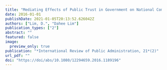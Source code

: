 ```yaml
---
title: "Mediating Effects of Public Trust in Government on National Competitiveness: Evidence from Asian Countries"
date: 2016-01-01
publishDate: 2021-01-05T20:13:52.626042Z
authors: ["Lim, D.", "Dahee Lim"]
publication_types: ["2"]
abstract: ""
featured: false
image:
  preview_only: true
publication: "*International Review of Public Administration, 21*(2)"
url_pdf: ""
doi: "https://doi/abs/10.1080/12294659.2016.1189196"
---
```

